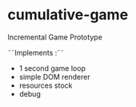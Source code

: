 # cumulative-game
Incremental Game Prototype

˜˜Implements :˜˜
- 1 second game loop
- simple DOM renderer
- resources stock
- debug
